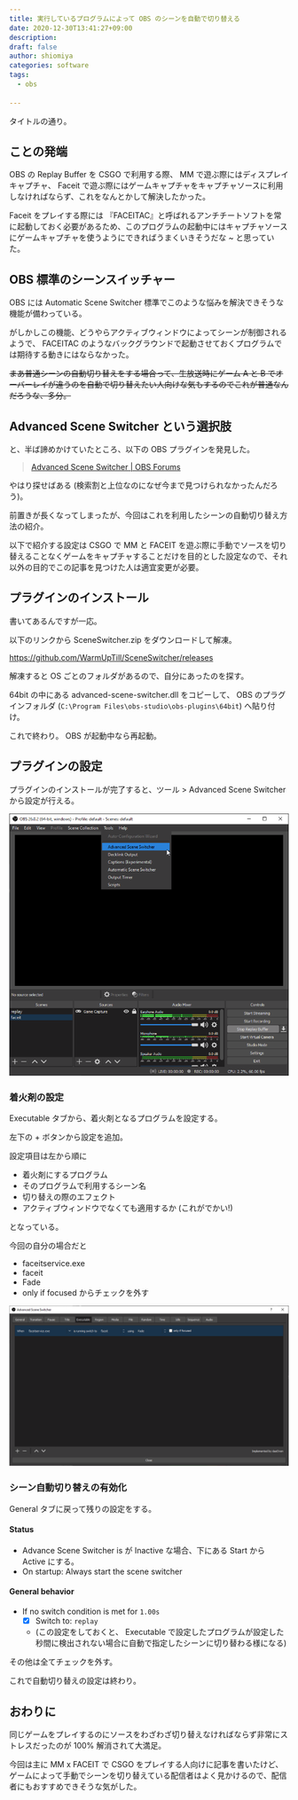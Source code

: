 ```yaml
---
title: 実行しているプログラムによって OBS のシーンを自動で切り替える
date: 2020-12-30T13:41:27+09:00
description:
draft: false
author: shiomiya
categories: software
tags:
  - obs

---
```


タイトルの通り。

## ことの発端

OBS の Replay Buffer を CSGO で利用する際、 MM で遊ぶ際にはディスプレイキャプチャ、 Faceit で遊ぶ際にはゲームキャプチャをキャプチャソースに利用しなければならず、これをなんとかして解決したかった。

Faceit をプレイする際には 『FACEITAC』と呼ばれるアンチチートソフトを常に起動しておく必要があるため、このプログラムの起動中にはキャプチャソースにゲームキャプチャを使うようにできればうまくいきそうだな ~ と思っていた。

## OBS 標準のシーンスイッチャー

OBS には Automatic Scene Switcher 標準でこのような悩みを解決できそうな機能が備わっている。

がしかしこの機能、どうやらアクティブウィンドウによってシーンが制御されるようで、 FACEITAC のようなバックグラウンドで起動させておくプログラムでは期待する動きにはならなかった。

~~まあ普通シーンの自動切り替えをする場合って、生放送時にゲーム A と B でオーバーレイが違うのを自動で切り替えたい人向けな気もするのでこれが普通なんだろうな、多分。~~

## Advanced Scene Switcher という選択肢

と、半ば諦めかけていたところ、以下の OBS プラグインを発見した。

> [Advanced Scene Switcher | OBS Forums](https://obsproject.com/forum/resources/advanced-scene-switcher.395/)

やはり探せばある (検索割と上位なのになぜ今まで見つけられなかったんだろう)。

前置きが長くなってしまったが、今回はこれを利用したシーンの自動切り替え方法の紹介。

以下で紹介する設定は CSGO で MM と FACEIT を遊ぶ際に手動でソースを切り替えることなくゲームをキャプチャすることだけを目的とした設定なので、それ以外の目的でこの記事を見つけた人は適宜変更が必要。


## プラグインのインストール

書いてあるんですが一応。

以下のリンクから SceneSwitcher.zip をダウンロードして解凍。

https://github.com/WarmUpTill/SceneSwitcher/releases

解凍すると OS ごとのフォルダがあるので、自分にあったのを探す。

64bit の中にある advanced-scene-switcher.dll をコピーして、 OBS のプラグインフォルダ (`C:\Program Files\obs-studio\obs-plugins\64bit`) へ貼り付け。

これで終わり。 OBS が起動中なら再起動。

## プラグインの設定

プラグインのインストールが完了すると、ツール > Advanced Scene Switcher から設定が行える。

![](2020-12-30_13-51_obs64.png)

### 着火剤の設定

Executable タブから、着火剤となるプログラムを設定する。

左下の + ボタンから設定を追加。

設定項目は左から順に

- 着火剤にするプログラム
- そのプログラムで利用するシーン名
- 切り替えの際のエフェクト
- アクティブウィンドウでなくても適用するか (これがでかい!)

となっている。

今回の自分の場合だと

- faceitservice.exe
- faceit
- Fade
- only if focused からチェックを外す

![](ass1.png)

### シーン自動切り替えの有効化

General タブに戻って残りの設定をする。

#### Status

- Advance Scene Switcher is が Inactive な場合、下にある Start から Active にする。
- On startup: Always start the scene switcher

#### General behavior

- If no switch condition is met for `1.00s`
  - [x] Switch to: `replay`
  - (この設定をしておくと、 Executable で設定したプログラムが設定した秒間に検出されない場合に自動で指定したシーンに切り替わる様になる)

その他は全てチェックを外す。

これで自動切り替えの設定は終わり。

## おわりに

同じゲームをプレイするのにソースをわざわざ切り替えなければならず非常にストレスだったのが 100% 解消されて大満足。

今回は主に MM x FACEIT で CSGO をプレイする人向けに記事を書いたけど、ゲームによって手動でシーンを切り替えている配信者はよく見かけるので、配信者にもおすすめできそうな気がした。
